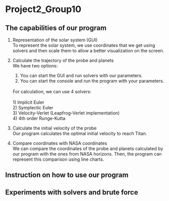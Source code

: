# Project2_Group10
## The capabilities of our program
1) Representation of the solar system (GUI)  <br />
   To represent the solar system, we use coordinates that we get using solvers and then scale them to allow a better visualization on the screen.
   
3) Calculate the trajectory of the probe and planets<br />
   We have two options:
   1) You can start the GUI and run solvers with our parameters.
   2) You can start the console and run the program with your parameters.
   <br />
   For calculation, we can use 4 solvers: <br />
   <br />
   1) Implicit Euler <br />
   2) Symplectic Euler <br />
   3) Velocity-Verlet (Leapfrog-Verlet implementation) <br />
   4) 4th order Runge-Kutta <br />
   
4) Calculate the initial velocity of the probe <br />
   Our program calculates the optimal initial velocity to reach Titan.
   
5) Compare coordinates with NASA coordinates <br />
   We can compare the coordinates of the probe and planets calculated by our program with the ones from NASA horizons. Then, the program can represent this comparison using  line charts.
   
   
  ## Instruction on how to use our program
  
  ## Experiments with solvers and brute force

